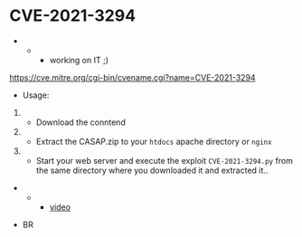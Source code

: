 # CVE-2021-3294
- - - working on IT ;)

https://cve.mitre.org/cgi-bin/cvename.cgi?name=CVE-2021-3294

-  Usage:
1. - Download the conntend
2. - Extract the CASAP.zip to your `htdocs` apache directory or `nginx`
3. - Start your web server and execute the exploit `CVE-2021-3294.py` from the same directory where you downloaded it and extracted it..

- - - [video](https://www.youtube.com/watch?v=_nhIZyJ8rxM)

- BR
